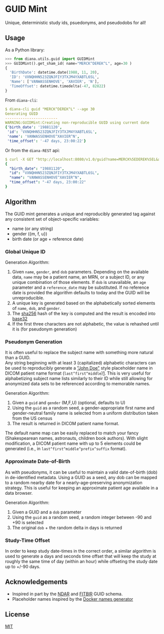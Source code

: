 GUID Mint
=========

Unique, deterministic study ids, psuedonyms, and pseudodobs for all!


## Usage

As a Python library:

````python
>>> from diana.utils.guid import GUIDMint
>>> GUIDMint().get_sham_id( name="MERCK^DEREK^L", age=30 )
{
  'BirthDate': datetime.date(1988, 11, 20),
  'ID': 'VXNQHHN523ZQNJFIY3TXJM4YXABTL6SL',
  'Name': ['VANWASSENHOVE', 'XAVIER', 'N'],
  'TimeOffset': datetime.timedelta(-47, 82822)
}
````

From `diana-cli`:

```yaml
$ diana-cli guid "MERCK^DEREK^L" --age 30
Generating GUID
------------------------
WARNING:GUIDMint:Creating non-reproducible GUID using current date
{'birth_date': '19881120',
 'id': 'VXNQHHN523ZQNJFIY3TXJM4YXABTL6SL',
 'name': 'VANWASSENHOVE^XAVIER^N',
 'time_offset': '-47 days, 23:00:22'}
```

Or from the `diana-REST` api:

```yaml
$ curl -X GET "http://localhost:8080/v1.0/guid?name=MERCK%5EDEREK%5EL&age=30&sex=U"
{
  "birth_date": "19881120",
  "id": "VXNQHHN523ZQNJFIY3TXJM4YXABTL6SL",
  "name": "VANWASSENHOVE^XAVIER^N",
  "time_offset": "-47 days, 23:00:22"
}
```


## Algorithm

The GUID mint generates a unique and reproducibly generated tag against any consistent set of object-specific variables:

- name (or any string)
- gender ({m, f, u})
- birth date (or age + reference date)

### Global Unique ID

Generation Algorithm:

1. Given `name`, `gender`, and `dob` parameters.  Depending on the available data, `name` may be a patient name, an MRN, or a subject ID, or any unique combination of those elements.  If `dob` is unavailable, an `age` parameter and a `reference_date` may be substituted.  If no reference date is provided the algorithm defaults to today and the GUID will be unreproducible.
2. A unique key is generated based on the alphabetically sorted elements of `name`, `dob`, and `gender`.  
3. The [sha256](http://en.wikipedia.org/wiki/Secure_Hash_Algorithm) hash of the key is computed and the result is encoded into [base32](http://en.wikipedia.org/wiki/Base32)
3. If the first three characters are not alphabetic, the value is rehashed until it is (for pseudonym generation)

  
### Pseudonym Generation

It is often useful to replace the subject name with something more natural than a GUID.  
Any string beginning with at least 3 (capitalized) alphabetic characters can be used to reproducibly generate a ["John Doe"](http://en.wikipedia.org/wiki/John_Doe) style placeholder name in DICOM patient name format (`last^first^middle`)[1]().  This is very useful for alphabetizing subject name lists similarly to their ID while still allowing for anonymized data sets to be referenced according to memorable names.

Generation Algorithm: 

1. Given a `guid` and `gender` (M,F,U) (optional, defaults to U)
2. Using the `guid` as a random seed, a gender-appropriate first name and gender-neutral family name is selected from a uniform distribution taken from the US census
3. The result is returned in DICOM patient name format.

[1]:(http://support.dcmtk.org/docs/classDcmPersonName.html#f8ee9288b91b6842e4417185d548cda9)

The default name map can be easily replaced to match your fancy (Shakespearean names, astronauts, children book authors).  With slight modification, a DICOM patient name with up to 5 elements could be generated (i.e., in `last^first^middle^prefix^suffix` format).


### Approximate Date-of-Birth

As with pseudonyms, it can be useful to maintain a valid date-of-birth (dob) in de-identified metadata.  Using a GUID as a seed, any dob can be mapped to a random nearby date for a nearly-age-preserving anonymization strategy.  This is useful for keeping an approximate patient age available in a data browser.

Generation Algorithm:

1. Given a GUID and a `dob` parameter
2. Using the `guid` as a random seed, a random integer between -90 and +90 is selected
3. The original `dob` + the random delta in days is returned


### Study-Time Offset

In order to keep study date-times in the correct order, a similar algorithm is used to generate a days and seconds time offset that will keep the study at roughly the same time of day (within an hour) while offseting the study date up to +/-90 days.


Acknowledgements
---------------------

- Inspired in part by the [NDAR](https://ndar.nih.gov/ndarpublicweb/tools.html) and [FITBIR](https://fitbir.nih.gov) GUID schema.
- Placeholder names inspired by the [Docker names generator](https://github.com/docker/docker/blob/master/pkg/namesgenerator/names-generator.go)

License
----------------------

[MIT](http://opensource.org/licenses/mit-license.html)
